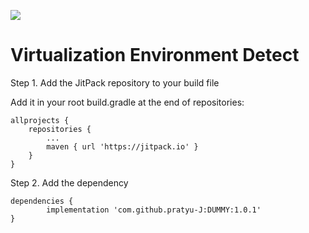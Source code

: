 [![](https://jitpack.io/v/pratyu-J/DUMMY.svg)](https://jitpack.io/#pratyu-J/DUMMY)
# Virtualization Environment Detect

Step 1. Add the JitPack repository to your build file

Add it in your root build.gradle at the end of repositories:

	allprojects {
		repositories {
			...
			maven { url 'https://jitpack.io' }
		}
	}
  
  Step 2. Add the dependency
  
  	dependencies {
	        implementation 'com.github.pratyu-J:DUMMY:1.0.1'
	}
